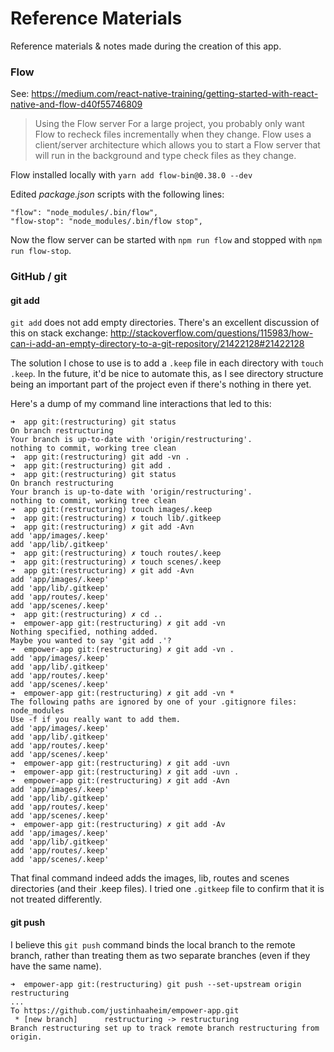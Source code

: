 # Reference Materials

Reference materials & notes made during the creation of this app.

### Flow
See: https://medium.com/react-native-training/getting-started-with-react-native-and-flow-d40f55746809

> Using the Flow server
> For a large project, you probably only want Flow to recheck files incrementally when they change. Flow uses a client/server architecture which allows you to start a Flow server that will run in the background and type check files as they change.

Flow installed locally with `yarn add flow-bin@0.38.0 --dev`

Edited *package.json* scripts with the following lines:

```
"flow": "node_modules/.bin/flow",
"flow-stop": "node_modules/.bin/flow stop",
```

Now the flow server can be started with `npm run flow` and stopped with `npm run flow-stop`.


### GitHub / git

#### git add

`git add` does not add empty directories. There's an excellent discussion of this on stack exchange: http://stackoverflow.com/questions/115983/how-can-i-add-an-empty-directory-to-a-git-repository/21422128#21422128

The solution I chose to use is to add a `.keep` file in each directory with `touch .keep`. In the future, it'd be nice to automate this, as I see directory structure being an important part of the project even if there's nothing in there yet.

Here's a dump of my command line interactions that led to this:
```
➜  app git:(restructuring) git status
On branch restructuring
Your branch is up-to-date with 'origin/restructuring'.
nothing to commit, working tree clean
➜  app git:(restructuring) git add -vn .
➜  app git:(restructuring) git add .
➜  app git:(restructuring) git status
On branch restructuring
Your branch is up-to-date with 'origin/restructuring'.
nothing to commit, working tree clean
➜  app git:(restructuring) touch images/.keep
➜  app git:(restructuring) ✗ touch lib/.gitkeep
➜  app git:(restructuring) ✗ git add -Avn
add 'app/images/.keep'
add 'app/lib/.gitkeep'
➜  app git:(restructuring) ✗ touch routes/.keep
➜  app git:(restructuring) ✗ touch scenes/.keep
➜  app git:(restructuring) ✗ git add -Avn
add 'app/images/.keep'
add 'app/lib/.gitkeep'
add 'app/routes/.keep'
add 'app/scenes/.keep'
➜  app git:(restructuring) ✗ cd ..
➜  empower-app git:(restructuring) ✗ git add -vn
Nothing specified, nothing added.
Maybe you wanted to say 'git add .'?
➜  empower-app git:(restructuring) ✗ git add -vn .
add 'app/images/.keep'
add 'app/lib/.gitkeep'
add 'app/routes/.keep'
add 'app/scenes/.keep'
➜  empower-app git:(restructuring) ✗ git add -vn *
The following paths are ignored by one of your .gitignore files:
node_modules
Use -f if you really want to add them.
add 'app/images/.keep'
add 'app/lib/.gitkeep'
add 'app/routes/.keep'
add 'app/scenes/.keep'
➜  empower-app git:(restructuring) ✗ git add -uvn
➜  empower-app git:(restructuring) ✗ git add -uvn .
➜  empower-app git:(restructuring) ✗ git add -Avn
add 'app/images/.keep'
add 'app/lib/.gitkeep'
add 'app/routes/.keep'
add 'app/scenes/.keep'
➜  empower-app git:(restructuring) ✗ git add -Av
add 'app/images/.keep'
add 'app/lib/.gitkeep'
add 'app/routes/.keep'
add 'app/scenes/.keep'
```

That final command indeed adds the images, lib, routes and scenes directories (and their .keep files). I tried one `.gitkeep` file to confirm that it is not treated differently.

#### git push

I believe this `git push` command binds the local branch to the remote branch, rather than treating them as two separate branches (even if they have the same name).

```
➜  empower-app git:(restructuring) git push --set-upstream origin restructuring
...
To https://github.com/justinhaaheim/empower-app.git
 * [new branch]      restructuring -> restructuring
Branch restructuring set up to track remote branch restructuring from origin.
```
